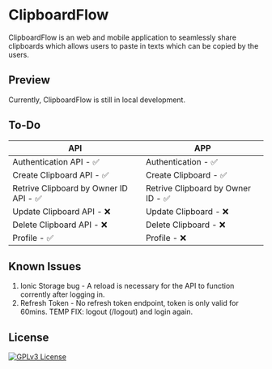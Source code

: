 
# ClipboardFlow

ClipboardFlow is an web and mobile application to seamlessly share clipboards which allows users to paste in texts which can be copied by the users.


## Preview

Currently, ClipboardFlow is still in local development. 

## To-Do

| API             | APP                                                                |
| ----------------- | ------------------------------------------------------------------ |
| Authentication API - ✅ | Authentication - ✅ |
| Create Clipboard API - ✅ | Create Clipboard - ✅ |
| Retrive Clipboard by Owner ID API - ✅ | Retrive Clipboard by Owner ID - ✅ |
| Update Clipboard API - ❌ | Update Clipboard - ❌ |
| Delete Clipboard API - ❌ | Delete Clipboard - ❌ |
| Profile - ✅ | Profile - ❌ |

## Known Issues

1. Ionic Storage bug - A reload is necessary for the API to function corrently after logging in.
2. Refresh Token - No refresh token endpoint, token is only valid for 60mins. TEMP FIX: logout (/logout) and login again.
    
## License

[![GPLv3 License](https://img.shields.io/badge/License-GPL%20v3-yellow.svg)](https://opensource.org/licenses/)